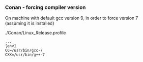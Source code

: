 ### Conan - forcing compiler version

On machine with default gcc version 9, in order to force version 7 (assuming it is installed) 

./Conan/Linux_Release.profile
```
...
[env]
CC=/usr/bin/gcc-7
CXX=/usr/bin/g++-7
```
